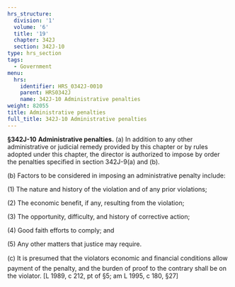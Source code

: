 ```yaml
---
hrs_structure:
  division: '1'
  volume: '6'
  title: '19'
  chapter: 342J
  section: 342J-10
type: hrs_section
tags:
  - Government
menu:
  hrs:
    identifier: HRS_0342J-0010
    parent: HRS0342J
    name: 342J-10 Administrative penalties
weight: 82055
title: Administrative penalties
full_title: 342J-10 Administrative penalties
---
```

**§342J-10** **Administrative penalties.** (a) In addition to any other administrative or judicial remedy provided by this chapter or by rules adopted under this chapter, the director is authorized to impose by order the penalties specified in section 342J-9(a) and (b).

(b) Factors to be considered in imposing an administrative penalty include:

(1) The nature and history of the violation and of any prior violations;

(2) The economic benefit, if any, resulting from the violation;

(3) The opportunity, difficulty, and history of corrective action;

(4) Good faith efforts to comply; and

(5) Any other matters that justice may require.

(c) It is presumed that the violators economic and financial conditions allow payment of the penalty, and the burden of proof to the contrary shall be on the violator. [L 1989, c 212, pt of §5; am L 1995, c 180, §27]